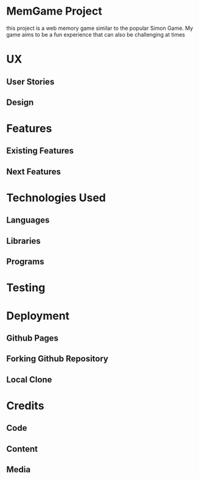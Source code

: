 # MemGame Project

this project is a web memory game similar to the popular Simon Game. My game aims to be a fun experience that can also be challenging at times

# UX

## User Stories

## Design


# Features

## Existing Features

## Next Features



# Technologies Used

## Languages

## Libraries

## Programs



# Testing



# Deployment

## Github Pages

## Forking Github Repository

## Local Clone



# Credits

## Code

## Content

## Media